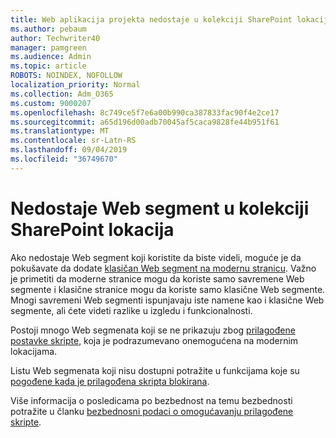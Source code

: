 ```yaml
---
title: Web aplikacija projekta nedostaje u kolekciji SharePoint lokacija
ms.author: pebaum
author: Techwriter40
manager: pamgreen
ms.audience: Admin
ms.topic: article
ROBOTS: NOINDEX, NOFOLLOW
localization_priority: Normal
ms.collection: Adm_O365
ms.custom: 9000207
ms.openlocfilehash: 8c749ce5f7e6a00b990ca387833fac90f4e2ce17
ms.sourcegitcommit: a65d196d00adb70045af5caca9828fe44b951f61
ms.translationtype: MT
ms.contentlocale: sr-Latn-RS
ms.lasthandoff: 09/04/2019
ms.locfileid: "36749670"
---
```

# <a name="missing-web-part-in-sharepoint-site-collection"></a>Nedostaje Web segment u kolekciji SharePoint lokacija

Ako nedostaje Web segment koji koristite da biste videli, moguće je da pokušavate da dodate [klasičan Web segment na modernu stranicu](https://support.office.com/article/classic-and-modern-web-part-experiences-3fdae6c3-8fc1-49ab-8708-8c104b882e64). Važno je primetiti da moderne stranice mogu da koriste samo savremene Web segmente i klasične stranice mogu da koriste samo klasične Web segmente. Mnogi savremeni Web segmenti ispunjavaju iste namene kao i klasične Web segmente, ali ćete videti razlike u izgledu i funkcionalnosti.

Postoji mnogo Web segmenata koji se ne prikazuju zbog [prilagođene postavke skripte](https://docs.microsoft.com/sharepoint/allow-or-prevent-custom-script), koja je podrazumevano onemogućena na modernim lokacijama. 

Listu Web segmenata koji nisu dostupni potražite u funkcijama koje su [pogođene kada je prilagođena skripta blokirana](https://docs.microsoft.com/sharepoint/allow-or-prevent-custom-script#features-affected-when-custom-script-is-blocked).

 Više informacija o posledicama po bezbednost na temu bezbednosti potražite u članku [bezbednosni podaci o omogućavanju prilagođene skripte](https://docs.microsoft.com/sharepoint/security-considerations-of-allowing-custom-script).
